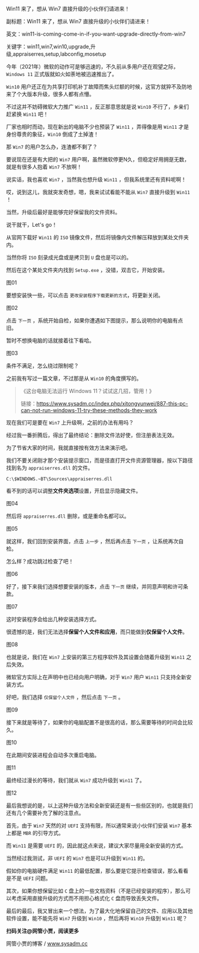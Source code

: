 Win11 来了，想从 Win7 直接升级的小伙伴们请进来！

副标题：Win11 来了，想从 Win7 直接升级的小伙伴们请进来！

英文：win11-is-coming-come-in-if-you-want-upgrade-directly-from-win7

关键字：win11,win7,win10,upgrade,升级,appraiserres,setup,labconfig,mosetup



今年（2021年）微软的动作可是够迅速的，不久前从多用户还在观望之际，`Windows 11` 正式版就如火如荼地被迅速推出了。

`Win10` 用户还正在为共享打印机补丁故障而焦头烂额的时候，这官方就猝不及防地来了个大版本升级，很多人都有点懵。

不过这并不妨碍微软大力推广 `Win11` ，反正那意思就是说 `Win10` 不行了，乡亲们赶紧换 `Win11` 吧！

厂家也相时而动，现在新出的电脑不少也预装了 `Win11` ，弄得像是用 `Win11` 才是身份尊贵的象征，`Win10` 倒成了土掉渣！

那 `Win7` 的用户怎么办，连渣都不剩了？



要说现在还是有大把的 `Win7` 用户啊，虽然微软停更N久，但稳定好用拥趸无数，就是有很多人抱着 `Win7` 不放啊！

说实话，我也喜欢 `Win7` ，当然我也想升级 `Win11` ，但我系统里还有资料呢啊！

哎，说到这儿，我就突发奇想，嗯，我来试试看能不能从 `Win7` 直接升级到 `Win11` ！

当然，升级后最好是能够完好保留我的文件资料。

说干就干，Let's go！



从官网下载好 `Win11` 的 `ISO` 镜像文件，然后将镜像内文件解压释放到某处文件夹内。

当然你将 `ISO` 刻录成光盘或是拷贝到 `U` 盘也是可以的。

然后在这个某处文件夹内找到 `Setup.exe` ，没错，双击它，开始安装。

图01



要想安装快一些，可以点击 `更改安装程序下载更新的方式`，将更新关闭。

图02



点击 `下一页` ，系统开始自检，如果你遭遇如下图提示，那么说明你的电脑有点旧。

暂时不想换电脑的话就接着往下看哈。

图03



条件不满足，怎么绕过限制呢？

之前我有写过一篇文章，不过那是从 `Win10` 的角度撰写的。



> 《这台电脑无法运行 Windows 11？试试这几招，管用！》
>
> 链接：https://www.sysadm.cc/index.php/xitongyunwei/887-this-pc-can-not-run-windows-11-try-these-methods-they-work



现在我们可是要在 `Win7` 上升级啊，之前的办法有用吗？

经过我一番折腾后，得出了最终结论：删除文件法好使，但注册表法无效。

为了节省大家的时间，我就直接按有效方法来演示吧。



我们不要关闭刚才那个安装提示窗口，而是径直打开文件资源管理器，按以下路径找到名为 `appraiserres.dll` 的文件。

```
C:\$WINDOWS.~BT\Sources\appraiserres.dll
```

看不到的话可以调整**文件夹选项**设置，开启显示隐藏文件。

图04



然后将 `appraiserres.dll` 删除，或是重命名都可以。

图05



就这样，我们回到安装界面，点击 `上一步` ，然后再点击 `下一页` ，让系统再次自检。

怎么样？成功跳过检查了吧！

图06



好了，接下来我们选择想要安装的版本，点击 `下一页` 继续，并同意声明和许可条款。

图07



这时安装程序会给出几种安装选择方式。

很遗憾的是，我们无法选择**保留个人文件和应用**，而只能做到**仅保留个人文件**。

图08



也就是说，我们在 `Win7` 上安装的第三方程序软件及其设置会随着升级到 `Win11` 之后失效。

微软官方实际上在声明中也已经向用户明确，对于 `Win7` 用户 `Win11` 只支持全新安装方式。

好吧，我们选择 `仅保留个人文件` ，然后点击 `下一页` 。

图09



接下来就是等待了，如果你的电脑配置不是很高的话，那么需要等待的时间会比较久。

图10



在此期间安装进程会自动多次重启电脑。

图11



最终经过漫长的等待，我们就从 `Win7` 成功升级到 `Win11` 了。

图12



最后我想说的是，以上这种升级方法和全新安装还是有一些些区别的，也就是我们还有几个需要补充了解的注意点。



首先，由于 `Win7` 天然的对 `UEFI` 支持有限，所以通常来说小伙伴们安装 `Win7` 基本上都是 `MBR` 的引导方式。

而 `Win11` 是需要 `UEFI` 的，因此就这点来说，建议大家尽量用全新安装的方式。

当然经过我测试，非 `UEFI` 的 `Win7` 也是可以升级到 `Win11` 的。

假如你的电脑硬件满足 `Win11` 的最低配置，那么要是它提示检查错误，那么看看是不是 `UEFI` 问题。



其次，如果你想保留比如 `C` 盘上的一些文档资料（不是已经安装的程序），那么可以考虑采用直接升级的方式而不用担心格式化 `C` 盘而导致丢失文件。



最后的最后，我又冒出来一个想法，为了最大化地保留自己的文件、应用以及其他软件设置，能不能先将 `Win7` 升级到 `Win10` ，然后再将 `Win10` 升级到 `Win11` 呢？



**扫码关注@网管小贾，阅读更多**

网管小贾的博客 / www.sysadm.cc